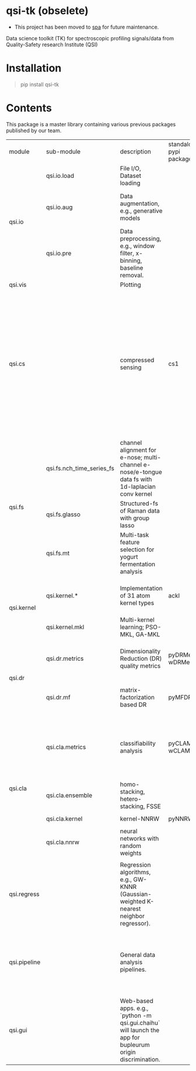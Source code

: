 # qsi-tk (obselete) 

* This project has been moved to [spa](https://github.com/zhangys11/spa) for future maintenance.

Data science toolkit (TK) for spectroscopic profiling signals/data from Quality-Safety research Institute (QSI)

# Installation

> pip install qsi-tk

# Contents

This package is a master library containing various previous packages published by our team.

<table>
    <tbody>
        <tr>
            <td>module</td>
            <td>sub-module</td>
            <td>description</td>
            <td>standalone pypi package</td>
            <td>publication</td>
        </tr>
        <tr>
            <td colspan = 1 rowspan = 3>qsi.io</td>
            <td>qsi.io.load</td>
            <td>File I/O, Dataset loading</td>
            <td></td>
            <td>Provides 40+ open datasets. 15+ with publications</td>
        </tr>
        <tr>
            <td colspan = 1>qsi.io.aug</td>
            <td>Data augmentation, e.g., generative models</td>
            <td></td>
            <td>Data aug with deep generative models. e.g., " variational autoencoders, generative adversarial networks, autoregressive models, KDE, normalizing flow models, energy-based models, and score-based models. "</td>
        </tr>
        <tr>
            <td>qsi.io.pre</td>
            <td>Data preprocessing, e.g., window filter, x-binning, baseline removal.</td>
            <td></td>
            <td>Enhanced data preprocessing with novel window function in Raman spectroscopy: Leveraging feature selection and machine learning for raspberry origin identification [J]. Spectrochimica Acta Part A: Molecular and Biomolecular Spectroscopy. 2024. doi: 10.1016/j.saa.2024.124913</td>
        </tr>
        <tr>
            <td colspan = 2>qsi.vis</td>
            <td>Plotting</td>
            <td></td>
            <td></td>
        </tr>
        <tr>
            <td colspan = 2>qsi.cs</td>
            <td>compressed sensing</td>
            <td>cs1</td>
            <td>Adaptive compressed sensing of Raman spectroscopic profiling data for discriminative tasks [J]. Talanta, 2020, doi: 10.1016/j.talanta.2019.120681
            <br/>
            Task-adaptive eigenvector-based projection (EBP) transform for compressed sensing: A case study of spectroscopic profiling sensor [J]. Analytical Science Advances. Chemistry Europe, 2021, doi: 10.1002/ansa.202100018
            <br/>
            Compressed Sensing library for spectroscopic profiling data [J]. Software Impacts, 2023, doi: 10.1016/j.simpa.2023.100492
            <br/>
            Secured telemetry based on time-variant sensing matrix – An empirical study of spectroscopic profiling, Smart Agricultural Technology, Volume 5, 2023, doi: 10.1016/j.atech.2023.100268
            <br/>
            Variational Auto-Encoder based Deep Compressed Sensing on Raman Spectroscopy [J]. Smart Agricultural Technology. 2025
            </td>
        </tr>
        <tr>
            <td colspan = 1 rowspan = 4>qsi.fs</td>
        </tr>
        <tr>
            <td>qsi.fs.nch_time_series_fs</td>
            <td>channel alignment for e-nose; multi-channel e-nose/e-tongue data fs with 1d-laplacian conv kernel</td>
            <td></td>
            <td>基于电子鼻和一维拉普拉斯卷积核的奶粉基粉产地鉴别,2024,doi: 10.13982/j.mfst.1673-9078.2024.5.0299
            </td>
        </tr>
        <tr>
            <td>qsi.fs.glasso</td>
            <td>Structured-fs of Raman data with group lasso</td>
            <td />
            <td>Cheese brand identification with Raman spectroscopy and sparse group LASSO [J], Journal of Food Composition and Analysis, 2025, doi: 10.1016/j.jfca.2025.107371</td>
        </tr>
        <tr>
            <td>qsi.fs.mt</td>
            <td>Multi-task feature selection for yogurt fermentation analysis</td>
            <td />
            <td>Studying yogurt fermentation dynamics using multi-task feature selection, 2025, 2nd-round review</td>
        </tr>
        <tr>
            <td rowspan = 2>qsi.kernel</td>
            <td>qsi.kernel.*</td>
            <td>Implementation of 31 atom kernel types</td>
            <td>ackl</td>
            <td>Analytical chemistry kernel library for spectroscopic profiling data, Food Chemistry Advances, Volume 3, 2023, 100342, ISSN 2772-753X, https://doi.org/10.1016/j.focha.2023.100342.</td>
        </tr>
        <tr>
            <td>qsi.kernel.mkl</td>
            <td>Multi-kernel learning; PSO-MKL, GA-MKL</td>
            <td></td>
            <td>In progress</td>
        </tr>
        <tr>
            <td rowspan = 2>qsi.dr</td>
            <td>qsi.dr.metrics</td>
            <td>Dimensionality Reduction (DR) quality metrics</td>
            <td>pyDRMetrics, wDRMetrics</td>
            <td>pyDRMetrics - A Python toolkit for dimensionality reduction quality assessment, Heliyon, Volume 7, Issue 2, 2021, e06199, ISSN 2405-8440, doi: 10.1016/j.heliyon.2021.e06199.</td>
        </tr>
        <tr>
            <td>qsi.dr.mf</td>
            <td>matrix-factorization based DR</td>
            <td>pyMFDR</td>
            <td>Matrix Factorization Based Dimensionality Reduction Algorithms - A Comparative Study on Spectroscopic Profiling Data [J], Analytical Chemistry, 2022. doi: 10.1021/acs.analchem.2c01922</td>
        </tr>
        <tr>
            <td rowspan = 4>qsi.cla</td>
            <td>qsi.cla.metrics</td>
            <td>classifiability analysis</td>
            <td>pyCLAMs, wCLAMs</td>
            <td>A unified classifiability analysis framework based on meta-learner and its application in spectroscopic profiling data [J]. Applied Intelligence, 2021, doi: 10.1007/s10489-021-02810-8
            <br/> 
            pyCLAMs: An integrated Python toolkit for classifiability analysis [J]. SoftwareX, 2022, doi: 10.1016/j.softx.2022.101007</td>
        </tr>
        <tr>
            <td>qsi.cla.ensemble</td>
            <td>homo-stacking, hetero-stacking, FSSE</td>
            <td rowspan = 3>pyNNRW</td>
            <td rowspan = 3>Spectroscopic Profiling-based Geographic Herb Identification by Neural Network with Random Weights [J]. Spectrochimica Acta Part A: Molecular and Biomolecular Spectroscopy, 2022, doi: 10.1016/j.saa.2022.121348
            <br/>
            Geographical origin identification of dendrobium officinale based on NNRW-stacking ensembles. Machine Learning with Applications [J]. 2024. doi: 10.1016/j.mlwa.2024.100594
            </td>
        </tr>
        <tr>
            <td>qsi.cla.kernel</td>
            <td>kernel-NNRW</td>
        </tr>
        <tr>
            <td>qsi.cla.nnrw</td>
            <td>neural networks with random weights</td>
        </tr>
        <tr>
            <td rowspan = 1>qsi.regress</td>
            <td></td>
            <td>Regression algorithms, e.g., GW-KNNR (Gaussian-weighted K-nearest neighbor regressor).</td>
            <td></td>
            <td>Quantification of Cow Milk in Adulterated Goat Milk Using Raman Spectroscopy and Machine Learning[J]. Microchemical Journal, 2025, doi: 10.1016/j.microc.2025.114319</td>
        </tr>
        <tr>
            <td rowspan = 1>qsi.pipeline</td>
            <td></td>
            <td>General data analysis pipelines.</td>
            <td></td>
            <td>
            Building an Information Infrastructure of Spectroscopic Profiling Data for Food-Drug Quality and Safety Management [J]. Enterprise Information Systems, 2019, doi: 10.1080/17517575.2019
            <br/>
            Machine learning-assisted MALDI-TOF MS toward rapid classification of milk products[J]. Journal of Dairy Science, 2024, doi:10.3168/jds.2024-24886</td>
        </tr>
        <tr>
            <td rowspan = 1>qsi.gui</td>
            <td></td>
            <td>Web-based apps. e.g., `python -m qsi.gui.chaihu` will launch the app for bupleurum origin discrimination.</td>
            <td></td>
            <td>Rapid Raman Spectroscopy Analysis Assisted with Machine Learning: A Case Study on Radix Bupleuri[J], Journal of the Science of Food and Agriculture, 2024. doi:10.1002/jsfa.14012</td>
        </tr>
    </tbody>
</table>